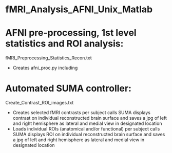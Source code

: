 # fMRI_Analysis_AFNI_Unix_Matlab

# AFNI pre-processing, 1st level statistics and ROI analysis:

fMRI_Preprocessing_Statistics_Recon.txt

- Creates afni_proc.py including 


# Automated SUMA controller:

Create_Contrast_ROI_images.txt

- Creates selected fMRI contrasts per subject calls SUMA displays contrast on individual reconstructed brain surface and saves a jpg of left and right hemisphere as lateral and medial view in designated location
- Loads individual ROIs (anatomical and/or functional) per subject calls SUMA displays ROI on individual reconstructed brain surface and saves a jpg of left and right hemisphere as lateral and medial view in designated location
